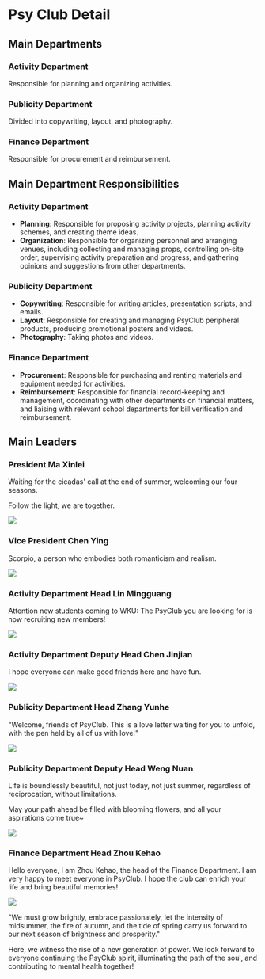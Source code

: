 # Psy Club Detail

## Main Departments

### Activity Department

Responsible for planning and organizing activities.

### Publicity Department

Divided into copywriting, layout, and photography.

### Finance Department

Responsible for procurement and reimbursement.

## Main Department Responsibilities

### Activity Department

- **Planning**: Responsible for proposing activity projects, planning activity schemes, and creating theme ideas.
- **Organization**: Responsible for organizing personnel and arranging venues, including collecting and managing props, controlling on-site order, supervising activity preparation and progress, and gathering opinions and suggestions from other departments.

### Publicity Department

- **Copywriting**: Responsible for writing articles, presentation scripts, and emails.
- **Layout**: Responsible for creating and managing PsyClub peripheral products, producing promotional posters and videos.
- **Photography**: Taking photos and videos.

### Finance Department

- **Procurement**: Responsible for purchasing and renting materials and equipment needed for activities.
- **Reimbursement**: Responsible for financial record-keeping and management, coordinating with other departments on financial matters, and liaising with relevant school departments for bill verification and reimbursement.

## Main Leaders

### President Ma Xinlei

Waiting for the cicadas' call at the end of summer, welcoming our four seasons.

Follow the light, we are together.

![](Psy_Detail.assets/beb2ee824052313a122226a64288f76a.jpeg)

### Vice President Chen Ying

Scorpio, a person who embodies both romanticism and realism.

![](Psy_Detail.assets/6f97070e8b4349aacf96e52e9675f27e.jpeg)

### Activity Department Head Lin Mingguang

Attention new students coming to WKU: The PsyClub you are looking for is now recruiting new members!

![](Psy_Detail.assets/daa601c479cc3c22f527120848d24051.jpeg)

### Activity Department Deputy Head Chen Jinjian

I hope everyone can make good friends here and have fun.

![](Psy_Detail.assets/a7d96c1f368ac1561a62284b75f3f7ee.jpeg)

### Publicity Department Head Zhang Yunhe

"Welcome, friends of PsyClub. This is a love letter waiting for you to unfold, with the pen held by all of us with love!"

![](Psy_Detail.assets/12bd557138df55b6b96d75b73c47802c.jpeg)

### Publicity Department Deputy Head Weng Nuan

Life is boundlessly beautiful, not just today, not just summer, regardless of reciprocation, without limitations.

May your path ahead be filled with blooming flowers, and all your aspirations come true~

![](Psy_Detail.assets/076224bdb070f6d4dbca2d5f7b31341e.jpeg)

### Finance Department Head Zhou Kehao

Hello everyone, I am Zhou Kehao, the head of the Finance Department. I am very happy to meet everyone in PsyClub. I hope the club can enrich your life and bring beautiful memories!

![](Psy_Detail.assets/c95aaae615ff4072ff2358e395ccfdd0.jpeg)

"We must grow brightly, embrace passionately, let the intensity of midsummer, the fire of autumn, and the tide of spring carry us forward to our next season of brightness and prosperity."

Here, we witness the rise of a new generation of power. We look forward to everyone continuing the PsyClub spirit, illuminating the path of the soul, and contributing to mental health together!
